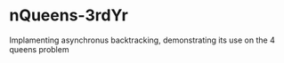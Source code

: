 # nQueens-3rdYr
Implamenting asynchronus backtracking, demonstrating its use on the 4 queens problem
